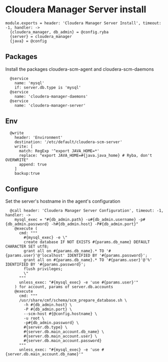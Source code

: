 
# Cloudera Manager Server install

    module.exports = header: 'Cloudera Manager Server Install', timeout: -1, handler: ->
      {cloudera_manager, db_admin} = @config.ryba
      {server} = cloudera_manager
      {java} = @config

## Packages

Install the packages cloudera-scm-agent and cloudera-scm-daemons

      @service
        name: 'mysql'
        if: server.db.type is 'mysql'
      @service
        name: 'cloudera-manager-daemons'
      @service
        name: 'cloudera-manager-server'

## Env

      @write
        header: 'Environment'
        destination: '/etc/default/cloudera-scm-server'
        write: [
          match: RegExp '^export JAVA_HOME=*'
          replace: "export JAVA_HOME=#{java.java_home} # Ryba, don't OVERWRITE"
          append: true
        ]
        backup:true

## Configure

Set the server's hostname in the agent's configuration

      @call header: 'Cloudera Manager Server Configuration', timeout: -1, handler: ->
        mysql_exec = "#{db_admin.path} -u#{db_admin.username} -p#{db_admin.password} -h#{db_admin.host} -P#{db_admin.port}"
        @execute (
          cmd: """
            #{mysql_exec} -e \"
            create database IF NOT EXISTS #{params.db_name} DEFAULT CHARACTER SET utf8;
            grant all on #{params.db_name}.* TO '#{params.user}'@'localhost' IDENTIFIED BY '#{params.password}';
            grant all on #{params.db_name}.* TO '#{params.user}'@'%' IDENTIFIED BY '#{params.password}';
            flush privileges;
            \"
          """
          unless_exec: "#{mysql_exec} -e 'use #{params.user}'"
        ) for account, params of server.db.accounts
        @execute
          cmd: """
          /usr/share/cmf/schema/scm_prepare_database.sh \
            -h #{db_admin.host} \
            -P #{db_admin.port} \
            --scm-host #{@config.hostname} \
            -u root \
            -p#{db_admin.password} \
            #{server.db.type} \
            #{server.db.main_account.db_name} \
            #{server.db.main_account.user} \
            #{server.db.main_account.password}
          """
          unless_exec: "#{mysql_exec} -e 'use #{server.db.main_account.db_name}'"
